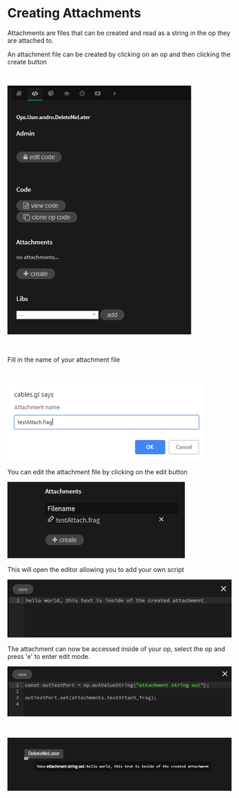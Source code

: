 # Creating Attachments

Attachments are files that can be created and read as a string in the op they are attached to.  

An attachment file can be created by clicking on an op and then clicking the create button

<br/>



![create_attachment](img/create_attachment.png)

<br/>

Fill in the name of your attachment file

<br/>

![name_attachment](img/name_attachment.png)



You can edit the attachment file by clicking on the edit button

![edit_attachment](img/edit_attachment.png)



This will open the editor allowing you to add your own script

![hello_world_img](img/hello_world_attachment.png)



The attachment can now be accessed inside of your op, select the op and press 'e' to enter edit mode.

 ![read_attachment_img](img/read_attachment.png)

<br/>



![output_attachment_img](img/output_attachment.png)